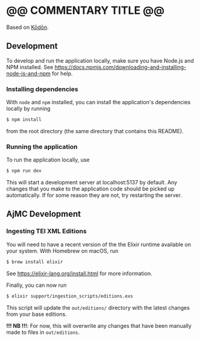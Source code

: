 # @@ COMMENTARY TITLE @@

Based on [Kōdōn](https://github.com/ajaxMultiCommentary/kodon).

## Development

To develop and run the application locally, make sure you have Node.js and NPM installed. See https://docs.npmjs.com/downloading-and-installing-node-js-and-npm for help.

### Installing dependencies

With `node` and `npm` installed, you can install the application's dependencies locally by running

```sh
$ npm install
```

from the root directory (the same directory that contains this README).

### Running the application

To run the application locally, use

```sh
$ npm run dev
```

This will start a development server at localhost:5137 by default. Any changes that you make to the application code should be picked up automatically. If for some reason they are not, try restarting the server.

## AjMC Development

### Ingesting TEI XML Editions

You will need to have a recent version of the the Elixir runtime available on your system. With Homebrew on macOS, run

```sh
$ brew install elixir
```

See https://elixir-lang.org/install.html for more information.

Finally, you can now run

```sh
$ elixir support/ingestion_scripts/editions.exs
```

This script will update the `out/editions/` directory with the latest changes from your base editions.

**!!! NB !!!**: For now, this will overwrite any changes that have been manually made to files in `out/editions`.

